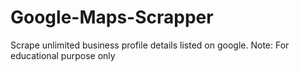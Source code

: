 # Google-Maps-Scrapper
Scrape unlimited business profile details listed on google. Note: For educational purpose only
